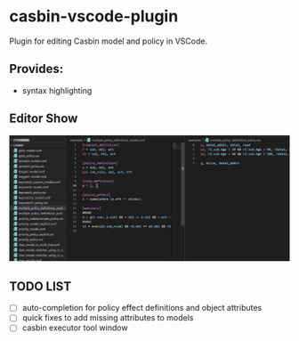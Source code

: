 # casbin-vscode-plugin

Plugin for editing Casbin model and policy in VSCode.

## Provides:

- syntax highlighting

## Editor Show

![image-20210930183509874](./images/casbin_editor.png)

## TODO LIST

* [ ] auto-completion for policy effect definitions and object attributes
* [ ] quick fixes to add missing attributes to models
* [ ] casbin executor tool window